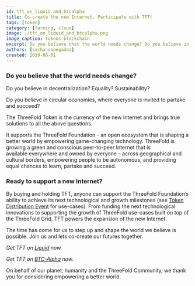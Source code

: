 ```yaml
---
id: tft_on_liquid_and_btcalpha
title: Co-create the new Internet. Participate with TFT!
tags: [token]
category: [farming, cloud]
image: ./tft_on_liquid_and_btcalpha.png
image_caption: tokens blockchain
excerpt: Do you believe that the world needs change? Do you believe in decentralization? Equality? Sustainability?..
authors: [sacha_obeegadoo]
created: 2019-06-01
---
```



### Do you believe that the world needs change?

Do you believe in decentralization? Equality? Sustainability?

Do you believe in circular economies, where everyone is invited to partake and succeed?

The ThreeFold Token is the currency of the new Internet and brings true solutions to all the above questions. 

It supports the ThreeFold Foundation - an open ecosystem that is shaping a better world by empowering game-changing technology. ThreeFold is growing a green and conscious peer-to-peer Internet that is available everywhere and owned by everyone – across geographical and cultural borders, empowering people to be autonomous, and providing equal chances to learn, partake and succeed.

### Ready to support a new Internet?

By buying and holding TFT, anyone can support the ThreeFold Foundation’s ability to achieve its next technological and growth milestones (see [Token Distribution Event](https://wiki.threefold.io/#/tdeoverview) for use-cases). From funding the next technological innovations to supporting the growth of ThreeFold use-cases built on top of the ThreeFold Grid, TFT powers the expansion of the new Internet. 

The time has come for us to step up and shape the world we believe is possible. Join us and lets co-create our futures together.

*Get TFT on [Liquid](https://app.liquid.com/exchange/TFTBTC) now.*

*Get TFT on [BTC-Alpha](https://btc-alpha.com/en/exchange/TFT_BTC) now.*

On behalf of our planet, humanity and the ThreeFold Community, we thank you for considering empowering a better world.
